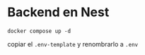 # Backend en Nest

```docker compose up -d```



copiar el ``.env-template`` y renombrarlo a  ``.env``